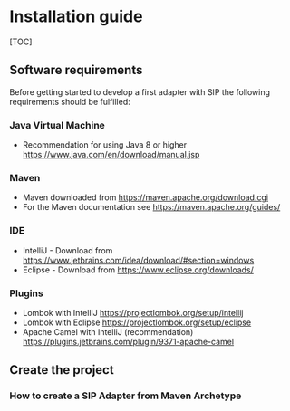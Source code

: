 # Installation guide

[TOC]

## Software requirements

Before getting started to develop a first adapter with SIP the following requirements should be fulfilled:

### Java Virtual Machine

- Recommendation for using Java 8 or higher <https://www.java.com/en/download/manual.jsp>

### Maven

- Maven downloaded from <https://maven.apache.org/download.cgi>
- For the Maven documentation see <https://maven.apache.org/guides/>

### IDE

- IntelliJ - Download from <https://www.jetbrains.com/idea/download/#section=windows>
- Eclipse - Download from <https://www.eclipse.org/downloads/>

### Plugins

- Lombok with IntelliJ <https://projectlombok.org/setup/intellij>
- Lombok with Eclipse <https://projectlombok.org/setup/eclipse>
- Apache Camel with IntelliJ (recommendation) <https://plugins.jetbrains.com/plugin/9371-apache-camel>

## Create the project

### How to create a SIP Adapter from Maven Archetype
